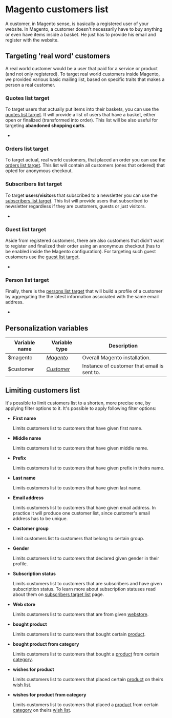 # Magento customers list

A customer, in Magento sense, is basically a registered user of your website. 
In Magento, a customer doesn't necessarily have to buy anything or even have items inside 
a basket. He just has to provide his email and register with the website. 

## Targeting 'real word' customers

A real world customer would be a user that paid for a service or product (and not only registered).
To target real world customers inside Magento, we provided various basic mailing list, based 
on specific traits that makes a person a real customer. 

### Quotes list target

To target users that actually put items into their baskets, you can use the 
[quotes list target][quotes-target]. It will provide a list of users that have a basket, either open or finalized (transformed into order). This list will be also useful for targeting **abandoned
shopping carts**.

* [quotes-target]: copernica-docs:MarketingSuite/magento-integration/targets/quotes

### Orders list target

To target actual, real world customers, that placed an order you can use the
[orders list target][orders-target].
This list will contain all customers (ones that ordered) that opted 
for anonymous checkout.

[orders-target]: copernica-docs:MarketingSuite/magento-integration/targets/orders

### Subscribers list target
 
To target **users/visitors** that subscribed to a newsletter you can use the 
[subscribers list target][subscribers-target].
This list will provide users that subscribed to newsletter regardless if they are
customers, guests or just visitors.

* [subscribers-target]: copernica-docs:MarketingSuite/magento-integration/targets/subscribers

### Guest list target

Aside from registered customers, there are also customers that didn't want to 
register and finalized their order using an anonymous checkout (has to be enabled inside 
the Magento configuration). For targeting such guest customers use the [guest list target][guests-target].

* [guests-target]: copernica-docs:MarketingSuite/magento-integration/targets/guests

### Person list target

Finally, there is the [persons list target][persons-target]
that will build a profile of a customer by aggregating the the latest information associated with the same email address.

* [persons-target]: copernica-docs:MarketingSuite/magento-integration/targets/persons

## Personalization variables

| Variable name | Variable type                     | Description                                 |
|---------------|-----------------------------------|---------------------------------------------| 
| $magento      | _[Magento][magento-object]_       | Overall Magento installation.               |
| $customer     | _[Customer][customer-object]_     | Instance of customer that email is sent to. |

## Limiting customers list

It's possible to limit customers list to a shorten, more precise one, by applying
filter options to it. It's possible to apply following filter options:

*  **First name**
     
   Limits customers list to customers that have given first name.

*  **Middle name**

   Limits customers list to customers that have given middle name.

*  **Prefix**

   Limits customers list to customers that have given prefix in theirs name.

*  **Last name**

   Limits customers list to customers that have given last name.

*  **Email address**

   Limits customers list to customers that have given email address. In practice 
   it will produce one customer list, since customer's email address has to be 
   unique.

*  **Customer group**

   Limit customers list to customers that belong to certain group.

*  **Gender**

   Limits customers list to customers that declared given gender in their profile.

*  **Subscription status**

   Limits customers list to customers that are subscribers and have given subscription
   status. To learn more about subscription statuses read about them on [subscribers 
   target list][subscribers-target] page.

*  **Web store**

   Limits customers list to customers that are from given [webstore][webstore-object].

*  **bought product**

   Limits customers list to customers that bought certain [product][product-object].

*  **bought product from category**

   Limits customers list to customers that bought a [product][product-object] from certain [category][category-object].

*  **wishes for product**

   Limits customers list to customers that placed certain [product][product-object] on theirs [wish list][wishlist-object].

*  **wishes for product from category**

   Limits customers list to customers that placed a [product][product-object] from certain [category][category-object] on theirs [wish list][wishlist-object].


[webstore-object]: copernica-docs:MarketingSuite/magento-integration/object/webstore
[product-object]: copernica-docs:MarketingSuite/magento-integration/object/product
[category-object]: copernica-docs:MarketingSuite/magento-integration/object/category
[wishlist-object]: copernica-docs:MarketingSuite/magento-integration/object/wishlist
[customer-object]: copernica-docs:MarketingSuite/magento-integration/object/customer
[person-object]: copernica-docs:MarketingSuite/magento-integration/object/person
[magento-object]: copernica-docs:MarketingSuite/magento-integration/object/magento
[subscribers-target]: copernica-docs:MarketingSuite/magento-integration/targets/subscribers
[guests-target]: copernica-docs:MarketingSuite/magento-integration/targets/guests
[persons-target]: copernica-docs:MarketingSuite/magento-integration/targets/persons
[orders-target]: copernica-docs:MarketingSuite/magento-integration/targets/orders
[quotes-target]: copernica-docs:MarketingSuite/magento-integration/targets/quotes
